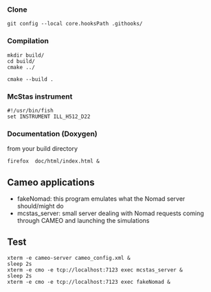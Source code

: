 ### Clone
```
git config --local core.hooksPath .githooks/
```

### Compilation

```
mkdir build/
cd build/
cmake ../

cmake --build .
```

### McStas instrument
```
#!/usr/bin/fish
set INSTRUMENT ILL_H512_D22

```


### Documentation (Doxygen)
from your build directory
```
firefox  doc/html/index.html &
```


## Cameo applications

 - fakeNomad: this program emulates what the Nomad server should/might do
 - mcstas_server: small server dealing with Nomad requests coming through CAMEO and launching the simulations


## Test
```
xterm -e cameo-server cameo_config.xml &
sleep 2s
xterm -e cmo -e tcp://localhost:7123 exec mcstas_server &
sleep 2s
xterm -e cmo -e tcp://localhost:7123 exec fakeNomad &

```

